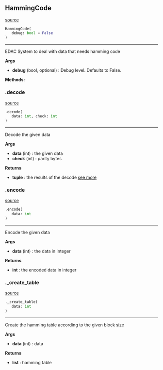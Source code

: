 #


## HammingCode
[source](https://github.com/N0Ball/EDAC/blob/main/modules/edac/methods/hammingcode.py/#L4)
```python 
HammingCode(
   debug: bool = False
)
```


---
EDAC System to deal with data that needs hamming code 


**Args**

* **debug** (bool, optional) : Debug level. Defaults to False.



**Methods:**


### .decode
[source](https://github.com/N0Ball/EDAC/blob/main/modules/edac/methods/hammingcode.py/#L53)
```python
.decode(
   data: int, check: int
)
```

---
Decode the given data


**Args**

* **data** (int) : the given data
* **check** (int) : parity bytes


**Returns**

* **tuple**  : the results of the decode [see more](../../schema#decode)


### .encode
[source](https://github.com/N0Ball/EDAC/blob/main/modules/edac/methods/hammingcode.py/#L19)
```python
.encode(
   data: int
)
```

---
Encode the given data


**Args**

* **data** (int) : the data in integer


**Returns**

* **int**  : the encoded data in integer


### ._create_table
[source](https://github.com/N0Ball/EDAC/blob/main/modules/edac/methods/hammingcode.py/#L136)
```python
._create_table(
   data: int
)
```

---
Create the hamming table according to the given block size


**Args**

* **data** (int) : data


**Returns**

* **list**  : hamming table

